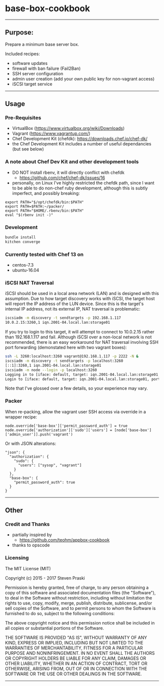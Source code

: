# base-box-cookbook

---
## Purpose:
Prepare a minimum base server box.

Included recipes:
 - software updates
 - firewall with ban failure (Fail2Ban)
 - SSH server configuration
 - admin user creation (add your own public key for non-vagrant access)
 - iSCSI target service

---
## Usage

### Pre-Requisites
 - VirtualBox (https://www.virtualbox.org/wiki/Downloads)
 - Vagrant (https://www.vagrantup.com/)
 - Chef Development Kit (chefdk): https://downloads.chef.io/chef-dk/
  - the Chef Development Kit includes a number of useful dependancies (but see below)

### A note about Chef Dev Kit and other development tools
 - DO NOT install rbenv, it will directly conflict with chefdk
   - https://github.com/chef/chef-dk/issues/16
 - personally, on Linux I've highly restricted the chefdk path, since I want to be able to do non-chef ruby development, although this is subtly imperfect, and possibly breaking:

```
export PATH="$/opt/chefdk/bin:$PATH"
export PATH=$PATH:~/packer/
export PATH="$HOME/.rbenv/bin:$PATH"
eval "$(rbenv init -)"
```

### Development
```sh
bundle install
kitchen converge
```

### Currently tested with Chef 13 on
 - centos-7.3
 - ubuntu-16.04

### iSCSI NAT Traversal
iSCSI should be used in a local area network (LAN) and is designed with this assumption.  Due to how target discovery works with iSCSI, the target host will report the IP address of the LUN device.  Since this is the target's internal IP address, not its external IP, NAT traversal is problematic:
```sh
iscsiadm -m discovery -t sendtargets -p 192.168.1.117
10.0.2.15:3260,1 iqn.2001-04.local.lan:storage01
```
If you try to login to this target, it will attempt to connect to 10.0.2.15 rather than 192.168.1.117 and fail.  Although iSCSI over a non-local network is not recommended, there is an easy workaround for NAT traversal involving SSH port forwarding (demonstated here with two vagrant boxes):
```sh
ssh -L 3260:localhost:3260 vagrant@192.168.1.117 -p 2222 -N &
iscsiadm -m discovery -t sendtargets -p localhost:3260
[::1]:3260,1 iqn.2001-04.local.lan:storage01
iscsiadm -m node --login -p localhost:3260
Logging in to [iface: default, target: iqn.2001-04.local.lan:storage01, portal: ::1,3260] (multiple)
Login to [iface: default, target: iqn.2001-04.local.lan:storage01, portal: ::1,3260] successful.
```
Note that I've glossed over a few details, so your experience may vary.

### Packer
When re-packing, allow the vagrant user SSH access via override in a wrapper recipe:
```
node.override['base-box']['permit_password_auth'] = true
node.override['authorization']['sudo']['users'] = [node['base-box']['admin_user']].push('vagrant')
```
Or with JSON alterations:
```
"json": {
  "authorization": {
    "sudo": {
      "users": ["sysop", "vagrant"]
    }
  },
  "base-box": {
    "permit_password_auth": true
  }
}

```

---
## Other

### Credit and Thanks
 - partially inspired by
   - https://github.com/teohm/appbox-cookbook
 - thanks to opscode

### Licensing
The MIT License (MIT)

Copyright (c) 2015 - 2017 Steven Praski

Permission is hereby granted, free of charge, to any person obtaining a copy
of this software and associated documentation files (the "Software"), to deal
in the Software without restriction, including without limitation the rights
to use, copy, modify, merge, publish, distribute, sublicense, and/or sell
copies of the Software, and to permit persons to whom the Software is
furnished to do so, subject to the following conditions:

The above copyright notice and this permission notice shall be included in all
copies or substantial portions of the Software.

THE SOFTWARE IS PROVIDED "AS IS", WITHOUT WARRANTY OF ANY KIND, EXPRESS OR
IMPLIED, INCLUDING BUT NOT LIMITED TO THE WARRANTIES OF MERCHANTABILITY,
FITNESS FOR A PARTICULAR PURPOSE AND NONINFRINGEMENT. IN NO EVENT SHALL THE
AUTHORS OR COPYRIGHT HOLDERS BE LIABLE FOR ANY CLAIM, DAMAGES OR OTHER
LIABILITY, WHETHER IN AN ACTION OF CONTRACT, TORT OR OTHERWISE, ARISING FROM,
OUT OF OR IN CONNECTION WITH THE SOFTWARE OR THE USE OR OTHER DEALINGS IN THE
SOFTWARE.

---

